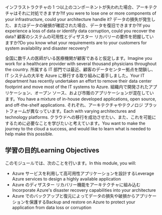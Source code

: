 <span data-ttu-id="ec54d-101">インフラストラクチャの 1 つ以上のコンポーネントが失われた場合、アーキテクチャはそれに対処できますか?</span><span class="sxs-lookup"><span data-stu-id="ec54d-101">If you were to lose one or more components of your infrastructure, could your architecture handle it?</span></span> <span data-ttu-id="ec54d-102">データの損失が発生した、またはデータの破損が確認された場合、データを復旧できますか?</span><span class="sxs-lookup"><span data-stu-id="ec54d-102">If you experience a loss of data or identify data corruption, could you recover the data?</span></span> <span data-ttu-id="ec54d-103">顧客のシステムの可用性とディザスター リカバリーの要件を把握していますか?</span><span class="sxs-lookup"><span data-stu-id="ec54d-103">Do you know what your requirements are to your customers for system availability and disaster recovery?</span></span> 

<span data-ttu-id="ec54d-104">全国に数千人の医師がいる医療機関が顧客であると仮定します。</span><span class="sxs-lookup"><span data-stu-id="ec54d-104">Imagine you work for a healthcare provider with several thousand physicians throughout the country.</span></span> <span data-ttu-id="ec54d-105">所属する IT 部門では最近、顧客のデータセンター拠点を閉鎖し、IT システムの大半を Azure に移行する取り組みに着手しました。</span><span class="sxs-lookup"><span data-stu-id="ec54d-105">Your IT department has recently undertaken an effort to remove their data center footprint and move most of the IT systems to Azure.</span></span> <span data-ttu-id="ec54d-106">組織内で開発されたアプリケーション、オープン ソース、および市販のアプリケーションが混在しています。</span><span class="sxs-lookup"><span data-stu-id="ec54d-106">You have a mixture of in-house developed applications, open source, and off-the-shelf applications.</span></span> <span data-ttu-id="ec54d-107">それぞれ、アーキテクチャやテクノロジ プラットフォームが異なっています。</span><span class="sxs-lookup"><span data-stu-id="ec54d-107">Each with varying architectures and technology platforms.</span></span> <span data-ttu-id="ec54d-108">クラウドへの移行を成功させたい、また、これを可能にするために必要なことを学びたいと考えています。</span><span class="sxs-lookup"><span data-stu-id="ec54d-108">You want to make the journey to the cloud a success, and would like to learn what is needed to help make this possible.</span></span>  

## <a name="learning-objectives"></a><span data-ttu-id="ec54d-109">学習の目的</span><span class="sxs-lookup"><span data-stu-id="ec54d-109">Learning Objectives</span></span>

<span data-ttu-id="ec54d-110">このモジュールでは、次のことを行います。</span><span class="sxs-lookup"><span data-stu-id="ec54d-110">In this module, you will:</span></span>
- <span data-ttu-id="ec54d-111">Azure サービスを利用して高可用性アプリケーションを設計する</span><span class="sxs-lookup"><span data-stu-id="ec54d-111">Leverage Azure services to design a highly available application</span></span>
- <span data-ttu-id="ec54d-112">Azure のディザスター リカバリー機能をアーキテクチャに組み込む</span><span class="sxs-lookup"><span data-stu-id="ec54d-112">Incorporate Azure's disaster recovery capabilities into your architecture</span></span>
- <span data-ttu-id="ec54d-113">Azure でのバックアップと復元によってデータの損失や破損からアプリケーションを保護する</span><span class="sxs-lookup"><span data-stu-id="ec54d-113">Backup and restore on Azure to protect your application from data loss or corruption</span></span>

